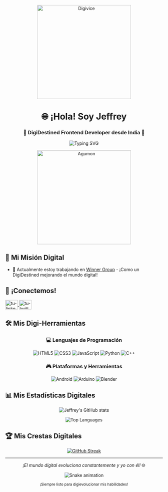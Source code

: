 <p align="center">
  <img src="https://github.com/jeff07k/jeff07k/assets/87279686/db1d5d56-7d4c-4b8c-bd8a-7d2d5b5c0b8e" width="300" alt="Digivice"/>
</p>

<h1 align="center">🌐 ¡Hola! Soy Jeffrey</h1>
<h3 align="center">🚀 DigiDestined Frontend Developer desde India 🚀</h3>

<p align="center">
  <img src="https://readme-typing-svg.demolab.com?font=Roboto+Mono&weight=600&size=22&duration=4000&color=2471B3&center=true&vCenter=true&width=500&lines=Frontend+Developer;En+búsqueda+de+los+mejores+digicódigos;¡Digitalizando+el+mundo+web!" alt="Typing SVG" />
</p>

<div align="center">
  <img src="https://media.giphy.com/media/11k3oaUjSlFR4s/giphy.gif" width="300" alt="Agumon"/>
</div>

## 🎯 Mi Misión Digital

- 🔭 Actualmente estoy trabajando en [Winner Group](https://winnergroup.com/) - ¡Como un DigiDestined mejorando el mundo digital!

## 📡 ¡Conectemos!

<p align="left">
  <a href="https://linkedin.com/in/tu-perfil" target="blank">
    <img align="center" src="https://raw.githubusercontent.com/rahuldkjain/github-profile-readme-generator/master/src/images/icons/Social/linked-in-alt.svg" alt="tu-linkedin" height="30" width="40" />
  </a>
  <a href="https://twitter.com/tu-usuario" target="blank">
    <img align="center" src="https://raw.githubusercontent.com/rahuldkjain/github-profile-readme-generator/master/src/images/icons/Social/twitter.svg" alt="tu-twitter" height="30" width="40" />
  </a>
</p>

## 🛠️ Mis Digi-Herramientas

<div align="center">

### 💻 Lenguajes de Programación
![HTML5](https://img.shields.io/badge/HTML5-%23E34F26.svg?style=for-the-badge&logo=html5&logoColor=white)
![CSS3](https://img.shields.io/badge/CSS3-%231572B6.svg?style=for-the-badge&logo=css3&logoColor=white)
![JavaScript](https://img.shields.io/badge/JavaScript-%23F7DF1E.svg?style=for-the-badge&logo=javascript&logoColor=black)
![Python](https://img.shields.io/badge/Python-%233776AB.svg?style=for-the-badge&logo=python&logoColor=white)
![C++](https://img.shields.io/badge/C++-%2300599C.svg?style=for-the-badge&logo=c%2B%2B&logoColor=white)

### 🎮 Plataformas y Herramientas
![Android](https://img.shields.io/badge/Android-%233DDC84.svg?style=for-the-badge&logo=android&logoColor=white)
![Arduino](https://img.shields.io/badge/Arduino-%2300979D.svg?style=for-the-badge&logo=arduino&logoColor=white)
![Blender](https://img.shields.io/badge/Blender-%23F5792A.svg?style=for-the-badge&logo=blender&logoColor=white)

</div>

## 📊 Mis Estadísticas Digitales

<div align="center">
  
![Jeffrey's GitHub stats](https://github-readme-stats.vercel.app/api?username=jeff07k&show_icons=true&theme=default&border_color=2471B3&bg_color=30,0d0d0d,1a1a2e&title_color=2471B3&text_color=ffffff&icon_color=FF9C00)
  
![Top Languages](https://github-readme-stats.vercel.app/api/top-langs/?username=jeff07k&layout=compact&theme=default&border_color=2471B3&bg_color=30,0d0d0d,1a1a2e&title_color=2471B3&text_color=ffffff)

</div>

## 🏆 Mis Crestas Digitales

<div align="center">
  
[![GitHub Streak](https://streak-stats.demolab.com?user=jeff07k&theme=blueberry&border=2471B3&background=0D0D0D&ring=FF9C00&fire=FF9C00&currStreakNum=FFFFFF&sideNums=FFFFFF&currStreakLabel=FFFFFF&sideLabels=FFFFFF&dates=FFFFFF)](https://git.io/streak-stats)

</div>

---

<p align="center">
  <i>¡El mundo digital evoluciona constantemente y yo con él!</i> 🌐
</p>

<div align="center">
  
![Snake animation](https://github.com/jeff07k/jeff07k/blob/output/github-contribution-grid-snake.svg)

</div>

<p align="center">
  <sub>¡Siempre listo para digievolucionar mis habilidades!</sub>
</p>
